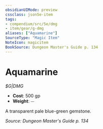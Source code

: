 ```yaml
---
obsidianUIMode: preview
cssclass: json5e-item
tags:
- compendium/src/5e/dmg
- item/gear/g-dmg
aliases: ["Aquamarine"]
SourceType: "Magic Item"
NoteIcon: magicitem
BookSource: Dungeon Master's Guide p. 134
---
```

# Aquamarine
*$G|DMG*  

- **Cost**: 500 gp
- **Weight**: ⏤

A transparent pale blue-green gemstone.

*Source: Dungeon Master's Guide p. 134*
